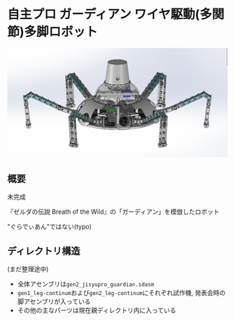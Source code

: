 自主プロ ガーディアン ワイヤ駆動(多関節)多脚ロボット
==

![](./pictures/robot_zentai.png)

## 概要
未完成

『ゼルダの伝説 Breath of the Wild』の「ガーディアン」を模倣したロボット

"ぐらでぃあん"ではない(typo)
## ディレクトリ構造
(まだ整理途中)
* 全体アセンブリは<code>gen2_jisyupro_guardian.sdasm</code>
* <code>gen1_leg-continum</code>および<code>gen2_leg-continum</code>にそれぞれ試作機, 発表会時の脚アセンブリが入っている
* その他の主なパーツは現在親ディレクトリ内に入っている

